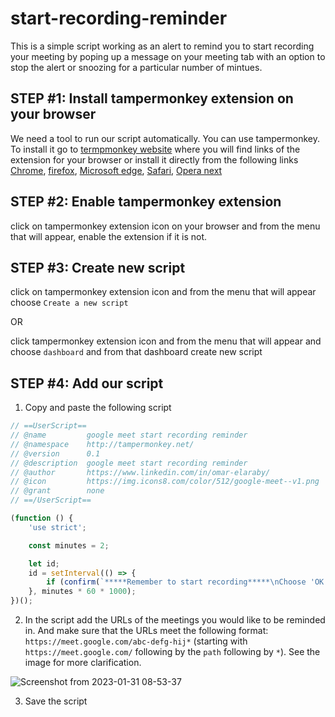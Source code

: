 # start-recording-reminder
This is a simple script working as an alert to remind you to start recording your meeting by poping up a message on your meeting tab with an option to stop the alert or snoozing for a particular number of mintues.

## STEP #1: Install tampermonkey extension on your browser
We need a tool to run our script automatically. You can use tampermonkey. To install it go to [termpmonkey website](https://www.tampermonkey.net/index.php?browser=chrome) where you will find links of the extension for your browser or install it directly from the following links
[Chrome](https://chrome.google.com/webstore/detail/tampermonkey/dhdgffkkebhmkfjojejmpbldmpobfkfo), 
[firefox](https://addons.mozilla.org/en-US/firefox/addon/tampermonkey/),
[Microsoft edge](https://microsoftedge.microsoft.com/addons/detail/tampermonkey/iikmkjmpaadaobahmlepeloendndfphd),
[Safari](https://apps.apple.com/us/app/tampermonkey/id1482490089),
[Opera next](https://addons.opera.com/en/extensions/details/tampermonkey-beta/)

## STEP #2: Enable tampermonkey extension
click on tampermonkey extension icon on your browser and from the menu that will appear, enable the extension if it is not.

## STEP #3: Create new script
click on tampermonkey extension icon and from the menu that will appear choose `Create a new script`

OR

click tampermonkey extension icon and from the menu that will appear and choose `dashboard` and from that dashboard create new script

## STEP #4: Add our script
1. Copy and paste the following script
```javascript
// ==UserScript==
// @name         google meet start recording reminder
// @namespace    http://tampermonkey.net/
// @version      0.1
// @description  google meet start recording reminder
// @author       https://www.linkedin.com/in/omar-elaraby/
// @icon         https://img.icons8.com/color/512/google-meet--v1.png
// @grant        none
// ==/UserScript==

(function () {
    'use strict';

    const minutes = 2;

    let id;
    id = setInterval(() => {
        if (confirm(`*****Remember to start recording*****\nChoose 'OK' to stop this reminder.\nChoose 'Cancel' to remind you again after ${minutes} minutes.`)) clearInterval(id);
    }, minutes * 60 * 1000);
})();
```
2. In the script add the URLs of the meetings you would like to be reminded in. And make sure that the URLs meet the following format:  `https://meet.google.com/abc-defg-hij*` (starting with `https://meet.google.com/` following by the `path` following by `*`). See the image for more clarification.

![Screenshot from 2023-01-31 08-53-37](https://user-images.githubusercontent.com/47684373/215689037-cf71cf31-5a69-4022-84b7-ea3de7af46b8.png)

3. Save the script
